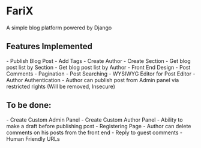 FariX
=====

A simple blog platform powered by Django

<h2>Features Implemented</h2>
- Publish Blog Post
- Add Tags
- Create Author
- Create Section
- Get blog post list by Section
- Get blog post list by Author
- Front End Design
- Post Comments
- Pagination
- Post Searching
- WYSIWYG Editor for Post Editor
- Author Authentication
- Author can publish post from Admin panel via restricted rights (Will be removed, Insecure)

<h2>To be done: </h2>
- Create Custom Admin Panel
- Create Custom Author Panel
- Ability to make a draft before publishing post
- Registering Page
- Author can delete comments on his posts from the front end
- Reply to guest comments
- Human Friendly URLs
